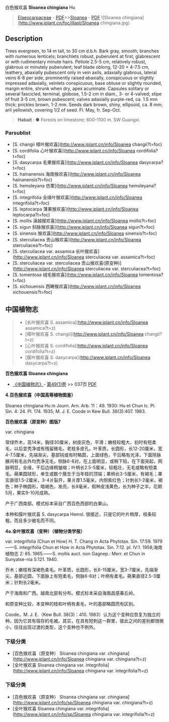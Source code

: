白色猴欢喜 **Sloanea chingiana** Hu

> [Elaeocarpaceae](http://www.iplant.cn/info/Elaeocarpaceae?t=foc) - [PDF](http://www.iplant.cn/foc/pdf/Elaeocarpaceae.pdf)>>[Sloanea](http://www.iplant.cn/info/Sloanea?t=foc) - [PDF](http://www.iplant.cn/foc/pdf/Sloanea.pdf)
![Sloanea chingiana](http://www.iplant.cn/foc/illast/Sloanea chingiana.jpg)

## Description

Trees evergreen, to 14 m tall, to 30 cm d.b.h. Bark gray, smooth; branches with numerous lenticels; branchlets robust, puberulent at first, glabrescent or with rudimentary minute hairs. Petiole 2.5-5 cm, relatively robust, glabrous or minutely puberulent; leaf blade oblong, 12-20 × 4-7.5 cm, leathery, abaxially pubescent only in vein axils, adaxially glabrous, lateral veins 6-8 per side, prominently raised abaxially, conspicuous or slightly impressed adaxially, veinlets conspicuous, base obtuse or slightly rounded, margin entire, shrunk when dry, apex acuminate. Capsules solitary or several fascicled, terminal, globose, 1.5-2 cm in diam., 3- or 4-valved; stipe of fruit 3-5 cm, brown pubescent; valves adaxially purple-red, ca. 1.5 mm thick; prickles brown, 1-2 mm. Seeds dark brown, shiny, ellipsoid, ca. 8 mm; aril yellowish, covering 1/2 of seed. Fl. May, fr. Sep-Oct.

> **Habait** : 
>●  Forests on limestone; 600-1100 m. SW Guangxi.

### Parsublist

* [S.  changii  樟叶猴欢喜](http://www.iplant.cn/info/Sloanea changii?t=foc)
* [S.  cordifolia  心叶猴欢喜](http://www.iplant.cn/info/Sloanea cordifolia?t=foc)
* [S.  dasycarpa  毛果猴欢喜](http://www.iplant.cn/info/Sloanea dasycarpa?t=foc)
* [S.  hainanensis  海南猴欢喜](http://www.iplant.cn/info/Sloanea hainanensis?t=foc)
* [S.  hemsleyana  仿栗](http://www.iplant.cn/info/Sloanea hemsleyana?t=foc)
* [S.  integrifolia  全缘叶猴欢喜](http://www.iplant.cn/info/Sloanea integrifolia?t=foc)
* [S.  leptocarpa  薄果猴欢喜](http://www.iplant.cn/info/Sloanea leptocarpa?t=foc)
* [S.  mollis  滇越猴欢喜](http://www.iplant.cn/info/Sloanea mollis?t=foc)
* [S.  sigun  斜脉猴欢喜](http://www.iplant.cn/info/Sloanea sigun?t=foc)
* [S.  sinensis  猴欢喜](http://www.iplant.cn/info/Sloanea sinensis?t=foc)
* [S.  sterculiacea  贡山猴欢喜](http://www.iplant.cn/info/Sloanea sterculiacea?t=foc)
* [S.  sterculiacea var. assamica  长叶猴欢喜](http://www.iplant.cn/info/Sloanea sterculiacea var. assamica?t=foc)
* [S.  sterculiacea var. sterculiacea  贡山猴欢喜(原变种)](http://www.iplant.cn/info/Sloanea sterculiacea var. sterculiacea?t=foc)
* [S.  tomentosa  绒毛猴欢喜](http://www.iplant.cn/info/Sloanea tomentosa?t=foc)
* [S.  xichouensis  西畴猴欢喜](http://www.iplant.cn/info/Sloanea xichouensis?t=foc)

## 中国植物志

> * [长叶猴欢喜  S.  assamica](http://www.iplant.cn/info/Sloanea assamica?t=z)
> * [樟叶猴欢喜  S.  changii](http://www.iplant.cn/info/Sloanea changii?t=z)
> * [心叶猴欢喜  S.  cordifolia](http://www.iplant.cn/info/Sloanea cordifolia?t=z)
> * [膜叶猴欢喜  S.  dasycarpa](http://www.iplant.cn/info/Sloanea dasycarpa?t=z)

**百色猴欢喜 Sloanea chingiana**

* [《中国植物志》](http://www.iplant.cn/frps)- [第49(1)卷](http://www.iplant.cn/frps/vol/49(1)) >> 037页 [PDF](http://www.iplant.cn/frps/pdf/49(1)/037a.PDF)

**4.百色猴欢喜（中国高等植物图鉴）**

Sloanea chingiana Hu in Journ. Arn. Arb. 11：49. 1930: Hu et Chun Ic. Pl. Sin. 4: 24. Pl. 174. 1935; M. J. E. Coode in Kew Bull. 38(3):407. 1983.

**百色猴欢喜（原变种）图版7**

var. chingiana

常绿乔木，高14米，胸径30厘米，树皮灰色，平滑；嫩枝较粗大，初时有短柔毛，以后变秃净或有残留微毛，老枝多皮孔。叶革质，长圆形，长12-20厘米，宽4-7.5厘米，先端渐尖，基部钝或有时略圆，上面绿色，干后略有光泽，下面除脉腋间有毛丛外均秃净无毛，侧脉6-8对，在上面明显，或稍下陷，在下面突起，网脉明显，全缘，干后边缘稍皱缩；叶柄长2.5-5厘米，较粗壮，无毛或略有短柔毛。蒴果圆球形，单生或数个簇生于当年枝的顶端；果柄长3-5厘米，有褐毛；果实直径1.5-2厘米，3-4爿裂开，果爿厚1.5毫米，内侧紫红色；针刺长1-2毫米，褐色；种子椭圆形，暗褐色，发亮，长8毫米，假种皮浅黄色，长为种子之半。花期5月，果实9-10月成熟。

产于广西南部。模式标本采自广西百色西部的白果山。

本种和膜叶猴欢喜 S. dasycarpa Hemsl. 很接近，只是它的叶片稍厚，枝条较粗，而且多少被毛而不同。

**4a.全叶猴欢喜（变种）（植物分类学报）**

var. integrifolia (Chun et How) H. T. Chang in Acta Phytotax. Sin. 17:59. 1979——S. integrifolia Chun et How in Acta Phytotax. Sin. 7:12. pl. IV:1. 1958;海南植物志 2: 65. 1965.——S. mollis auct. non Gagnep.: Merr. et Chun in Sunyatse-nia 5:121. 1940.

乔木；嫩枝有深褐色柔毛。叶革质，长圆形，长8-15厘米，宽3-7厘米，先端渐尖，基部近圆，下面脉上有短柔毛，侧脉6-8对；叶柄有柔毛。蒴果直径2.5-3厘米；针刺长2毫米。

产于海南和广西。越南北部有分布。模式标本采自海南昌感春丘岭。

和原变种比较，本变种的枝和叶柄有柔毛，叶的基部略圆而有区别。

Coode，M. J. E.（Kew Bull. 38(3)：410. 1983）认为这个变种应恢复为独立的种。因为它具有宿存的毛被。其实，在具有短刺这一群里，彼此之间的差别都很微小，往往出现过渡的类型，这个变种也不例外。

### 下级分类
* [百色猴欢喜（原变种）  Sloanea chingiana var. chingiana](http://www.iplant.cn/info/Sloanea chingiana var. chingiana?t=z)
* [全叶猴欢喜  Sloanea chingiana var. integrifolia](http://www.iplant.cn/info/Sloanea chingiana var. integrifolia?t=z)

### 下级分类
* [百色猴欢喜（原变种）  Sloanea chingiana var. chingiana](http://www.iplant.cn/info/sp/Sloanea chingiana var. chingiana?t=z)
* [全叶猴欢喜  Sloanea chingiana var. integrifolia](http://www.iplant.cn/info/sp/Sloanea chingiana var. integrifolia?t=z)
